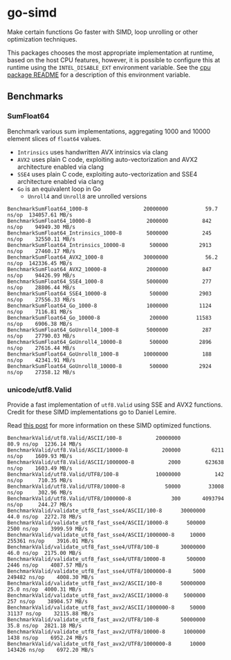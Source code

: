 go-simd
=======

Make certain functions Go faster with SIMD, loop unrolling or other optimization techniques.

This packages chooses the most appropriate implementation at runtime, based on the host CPU features, however,
it is possible to configure this at runtime using the `INTEL_DISABLE_EXT` environment variable.
See the [cpu package README](https://github.com/stuartcarnie/go-simd/blob/master/internal/cpu/README.md) for 
a description of this environment variable.


Benchmarks
----------

### SumFloat64

Benchmark various sum implementations, aggregating 1000 and 10000 element slices of `float64` values. 

* `Intrinsics` uses handwritten AVX intrinsics via clang
* `AVX2` uses plain C code, exploiting auto-vectorization and AVX2 architecture enabled via clang 
* `SSE4` uses plain C code, exploiting auto-vectorization and SSE4 architecture enabled via clang 
* `Go` is an equivalent loop in Go
    * `Unroll4` and `Unroll8` are unrolled versions

```
BenchmarkSumFloat64_1000-8               	20000000	        59.7 ns/op	134057.61 MB/s
BenchmarkSumFloat64_10000-8              	 2000000	       842 ns/op	94949.30 MB/s
BenchmarkSumFloat64_Intrinsics_1000-8    	 5000000	       245 ns/op	32550.11 MB/s
BenchmarkSumFloat64_Intrinsics_10000-8   	  500000	      2913 ns/op	27460.17 MB/s
BenchmarkSumFloat64_AVX2_1000-8          	30000000	        56.2 ns/op	142336.45 MB/s
BenchmarkSumFloat64_AVX2_10000-8         	 2000000	       847 ns/op	94426.99 MB/s
BenchmarkSumFloat64_SSE4_1000-8          	 5000000	       277 ns/op	28806.44 MB/s
BenchmarkSumFloat64_SSE4_10000-8         	  500000	      2903 ns/op	27556.33 MB/s
BenchmarkSumFloat64_Go_1000-8            	 1000000	      1124 ns/op	7116.81 MB/s
BenchmarkSumFloat64_Go_10000-8           	  200000	     11583 ns/op	6906.38 MB/s
BenchmarkSumFloat64_GoUnroll4_1000-8     	 5000000	       287 ns/op	27790.03 MB/s
BenchmarkSumFloat64_GoUnroll4_10000-8    	  500000	      2896 ns/op	27616.44 MB/s
BenchmarkSumFloat64_GoUnroll8_1000-8     	10000000	       188 ns/op	42341.91 MB/s
BenchmarkSumFloat64_GoUnroll8_10000-8    	  500000	      2924 ns/op	27358.12 MB/s
```

### unicode/utf8.Valid

Provide a fast implementation of `utf8.Valid` using SSE and AVX2 functions. Credit for these SIMD implementations go to 
Daniel Lemire.

Read [this post](https://lemire.me/blog/2018/10/19/validating-utf-8-bytes-using-only-0-45-cycles-per-byte-avx-edition/)
for more information on these SIMD optimized functions.


```
BenchmarkValid/utf8.Valid/ASCII/100-8         	20000000	        80.9 ns/op	1236.14 MB/s
BenchmarkValid/utf8.Valid/ASCII/10000-8       	  200000	      6211 ns/op	1609.93 MB/s
BenchmarkValid/utf8.Valid/ASCII/1000000-8     	    2000	    623638 ns/op	1603.49 MB/s
BenchmarkValid/utf8.Valid/UTF8/100-8          	10000000	       142 ns/op	 710.35 MB/s
BenchmarkValid/utf8.Valid/UTF8/10000-8        	   50000	     33008 ns/op	 302.96 MB/s
BenchmarkValid/utf8.Valid/UTF8/1000000-8      	     300	   4093794 ns/op	 244.27 MB/s
BenchmarkValid/validate_utf8_fast_sse4/ASCII/100-8     	30000000	        44.0 ns/op	2272.78 MB/s
BenchmarkValid/validate_utf8_fast_sse4/ASCII/10000-8   	  500000	      2500 ns/op	3999.59 MB/s
BenchmarkValid/validate_utf8_fast_sse4/ASCII/1000000-8 	   10000	    255361 ns/op	3916.01 MB/s
BenchmarkValid/validate_utf8_fast_sse4/UTF8/100-8      	30000000	        46.0 ns/op	2175.00 MB/s
BenchmarkValid/validate_utf8_fast_sse4/UTF8/10000-8    	  500000	      2446 ns/op	4087.57 MB/s
BenchmarkValid/validate_utf8_fast_sse4/UTF8/1000000-8  	    5000	    249482 ns/op	4008.30 MB/s
BenchmarkValid/validate_utf8_fast_avx2/ASCII/100-8     	50000000	        25.0 ns/op	4000.31 MB/s
BenchmarkValid/validate_utf8_fast_avx2/ASCII/10000-8   	 5000000	       257 ns/op	38904.57 MB/s
BenchmarkValid/validate_utf8_fast_avx2/ASCII/1000000-8 	   50000	     31137 ns/op	32115.88 MB/s
BenchmarkValid/validate_utf8_fast_avx2/UTF8/100-8      	50000000	        35.8 ns/op	2821.18 MB/s
BenchmarkValid/validate_utf8_fast_avx2/UTF8/10000-8    	 1000000	      1438 ns/op	6952.24 MB/s
BenchmarkValid/validate_utf8_fast_avx2/UTF8/1000000-8  	   10000	    143426 ns/op	6972.20 MB/s
```